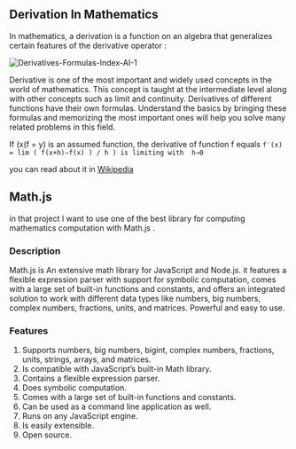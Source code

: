 ## Derivation In Mathematics 

In mathematics, a derivation is a function on an algebra that generalizes certain features of the derivative operator : 

![Derivatives-Formulas-Index-AI-1](https://github.com/user-attachments/assets/b5e89f70-e404-4c02-b669-cfffb0d8afac)

Derivative is one of the most important and widely used concepts in the world of mathematics. This concept is taught at the intermediate level along with other concepts such as limit and continuity. Derivatives of different functions have their own formulas. Understand the basics by bringing these formulas and memorizing the most important ones will help you solve many related problems in this field.


If (x(f = y) is an assumed function, the derivative of function f equals 
` f′(x) = lim ( f(x+h)−f(x) ) / h ) is limiting with  h→0 `

you can read about it in [Wikipedia](https://en.wikipedia.org/wiki/Differentiation_rules)

## Math.js 
in that project I want to use one of the best library for computing mathematics computation with Math.js .
### Description
Math.js is An extensive math library for JavaScript and Node.js.
it features a flexible expression parser with support for symbolic computation, comes with a large set of built-in functions and constants, and offers an integrated solution to work with different data types like numbers, big numbers, complex numbers, fractions, units, and matrices. Powerful and easy to use.


### Features 
1. Supports numbers, big numbers, bigint, complex numbers, fractions, units, strings, arrays, and matrices.
2. Is compatible with JavaScript’s built-in Math library.
3. Contains a flexible expression parser.
4. Does symbolic computation.
5. Comes with a large set of built-in functions and constants.
6. Can be used as a command line application as well.
7. Runs on any JavaScript engine.
8. Is easily extensible.
9. Open source.
